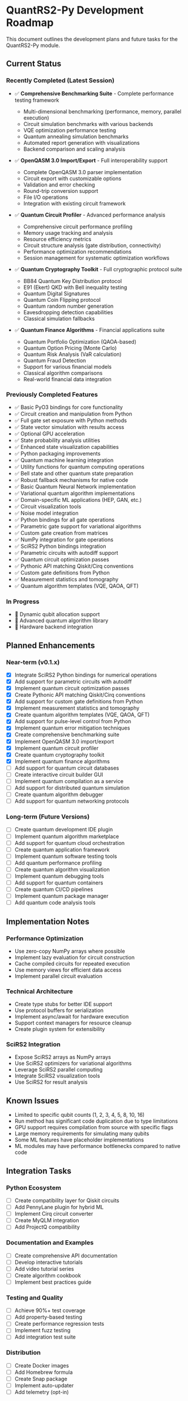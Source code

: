 # QuantRS2-Py Development Roadmap

This document outlines the development plans and future tasks for the QuantRS2-Py module.

## Current Status

### Recently Completed (Latest Session)

- ✅ **Comprehensive Benchmarking Suite** - Complete performance testing framework
  - Multi-dimensional benchmarking (performance, memory, parallel execution)
  - Circuit simulation benchmarks with various backends
  - VQE optimization performance testing
  - Quantum annealing simulation benchmarks
  - Automated report generation with visualizations
  - Backend comparison and scaling analysis

- ✅ **OpenQASM 3.0 Import/Export** - Full interoperability support
  - Complete OpenQASM 3.0 parser implementation
  - Circuit export with customizable options
  - Validation and error checking
  - Round-trip conversion support
  - File I/O operations
  - Integration with existing circuit framework

- ✅ **Quantum Circuit Profiler** - Advanced performance analysis
  - Comprehensive circuit performance profiling
  - Memory usage tracking and analysis
  - Resource efficiency metrics
  - Circuit structure analysis (gate distribution, connectivity)
  - Performance optimization recommendations
  - Session management for systematic optimization workflows

- ✅ **Quantum Cryptography Toolkit** - Full cryptographic protocol suite
  - BB84 Quantum Key Distribution protocol
  - E91 (Ekert) QKD with Bell inequality testing
  - Quantum Digital Signatures
  - Quantum Coin Flipping protocol
  - Quantum random number generation
  - Eavesdropping detection capabilities
  - Classical simulation fallbacks

- ✅ **Quantum Finance Algorithms** - Financial applications suite
  - Quantum Portfolio Optimization (QAOA-based)
  - Quantum Option Pricing (Monte Carlo)
  - Quantum Risk Analysis (VaR calculation)
  - Quantum Fraud Detection
  - Support for various financial models
  - Classical algorithm comparisons
  - Real-world financial data integration

### Previously Completed Features

- ✅ Basic PyO3 bindings for core functionality
- ✅ Circuit creation and manipulation from Python
- ✅ Full gate set exposure with Python methods
- ✅ State vector simulation with results access
- ✅ Optional GPU acceleration
- ✅ State probability analysis utilities
- ✅ Enhanced state visualization capabilities
- ✅ Python packaging improvements
- ✅ Quantum machine learning integration
- ✅ Utility functions for quantum computing operations
- ✅ Bell state and other quantum state preparation
- ✅ Robust fallback mechanisms for native code
- ✅ Basic Quantum Neural Network implementation
- ✅ Variational quantum algorithm implementations
- ✅ Domain-specific ML applications (HEP, GAN, etc.)
- ✅ Circuit visualization tools
- ✅ Noise model integration
- ✅ Python bindings for all gate operations
- ✅ Parametric gate support for variational algorithms
- ✅ Custom gate creation from matrices
- ✅ NumPy integration for gate operations
- ✅ SciRS2 Python bindings integration
- ✅ Parametric circuits with autodiff support
- ✅ Quantum circuit optimization passes
- ✅ Pythonic API matching Qiskit/Cirq conventions
- ✅ Custom gate definitions from Python
- ✅ Measurement statistics and tomography
- ✅ Quantum algorithm templates (VQE, QAOA, QFT)

### In Progress

- 🔄 Dynamic qubit allocation support
- 🔄 Advanced quantum algorithm library
- 🔄 Hardware backend integration

## Planned Enhancements

### Near-term (v0.1.x)

- [x] Integrate SciRS2 Python bindings for numerical operations
- [x] Add support for parametric circuits with autodiff
- [x] Implement quantum circuit optimization passes
- [x] Create Pythonic API matching Qiskit/Cirq conventions
- [x] Add support for custom gate definitions from Python
- [x] Implement measurement statistics and tomography
- [x] Create quantum algorithm templates (VQE, QAOA, QFT)
- [x] Add support for pulse-level control from Python
- [x] Implement quantum error mitigation techniques
- [x] Create comprehensive benchmarking suite
- [x] Implement OpenQASM 3.0 import/export
- [x] Implement quantum circuit profiler
- [x] Create quantum cryptography toolkit
- [x] Implement quantum finance algorithms
- [ ] Add support for quantum circuit databases
- [ ] Create interactive circuit builder GUI
- [ ] Implement quantum compilation as a service
- [ ] Add support for distributed quantum simulation
- [ ] Create quantum algorithm debugger
- [ ] Add support for quantum networking protocols

### Long-term (Future Versions)

- [ ] Create quantum development IDE plugin
- [ ] Implement quantum algorithm marketplace
- [ ] Add support for quantum cloud orchestration
- [ ] Create quantum application framework
- [ ] Implement quantum software testing tools
- [ ] Add quantum performance profiling
- [ ] Create quantum algorithm visualization
- [ ] Implement quantum debugging tools
- [ ] Add support for quantum containers
- [ ] Create quantum CI/CD pipelines
- [ ] Implement quantum package manager
- [ ] Add quantum code analysis tools

## Implementation Notes

### Performance Optimization
- Use zero-copy NumPy arrays where possible
- Implement lazy evaluation for circuit construction
- Cache compiled circuits for repeated execution
- Use memory views for efficient data access
- Implement parallel circuit evaluation

### Technical Architecture
- Create type stubs for better IDE support
- Use protocol buffers for serialization
- Implement async/await for hardware execution
- Support context managers for resource cleanup
- Create plugin system for extensibility

### SciRS2 Integration
- Expose SciRS2 arrays as NumPy arrays
- Use SciRS2 optimizers for variational algorithms
- Leverage SciRS2 parallel computing
- Integrate SciRS2 visualization tools
- Use SciRS2 for result analysis

## Known Issues

- Limited to specific qubit counts (1, 2, 3, 4, 5, 8, 10, 16)
- Run method has significant code duplication due to type limitations
- GPU support requires compilation from source with specific flags
- Large memory requirements for simulating many qubits
- Some ML features have placeholder implementations
- ML modules may have performance bottlenecks compared to native code

## Integration Tasks

### Python Ecosystem
- [ ] Create compatibility layer for Qiskit circuits
- [ ] Add PennyLane plugin for hybrid ML
- [ ] Implement Cirq circuit converter
- [ ] Create MyQLM integration
- [ ] Add ProjectQ compatibility

### Documentation and Examples
- [ ] Create comprehensive API documentation
- [ ] Develop interactive tutorials
- [ ] Add video tutorial series
- [ ] Create algorithm cookbook
- [ ] Implement best practices guide

### Testing and Quality
- [ ] Achieve 90%+ test coverage
- [ ] Add property-based testing
- [ ] Create performance regression tests
- [ ] Implement fuzz testing
- [ ] Add integration test suite

### Distribution
- [ ] Create Docker images
- [ ] Add Homebrew formula
- [ ] Create Snap package
- [ ] Implement auto-updater
- [ ] Add telemetry (opt-in)